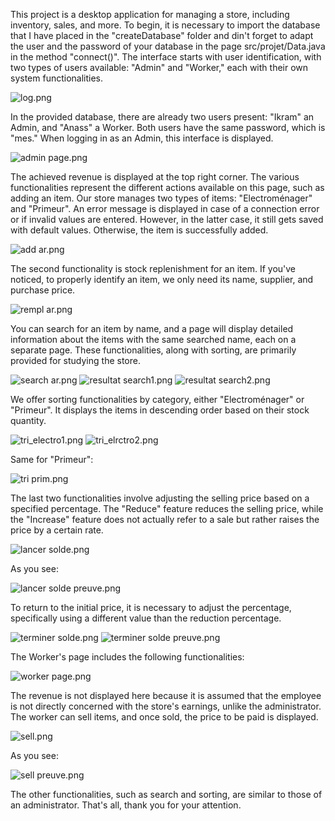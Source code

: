 This project is a desktop application for managing a store, including inventory, sales, and more. To begin, it is necessary to import the database that I have placed in the "createDatabase" folder and din't forget to adapt the user and the password of your database in the page src/projet/Data.java in the method "connect()". The interface starts with user identification, with two types of users available: "Admin" and "Worker," each with their own system functionalities. 

![log.png](GestionMagasin/demo/log.png)

In the provided database, there are already two users present: "Ikram" an Admin, and "Anass" a Worker. Both users have the same password, which is "mes."
When logging in as an Admin, this interface is displayed.

![admin page.png](GestionMagasin/demo/admin_page.png)

The achieved revenue is displayed at the top right corner. The various functionalities represent the different actions available on this page, such as adding an item. Our store manages two types of items: "Electroménager" and "Primeur". An error message is displayed in case of a connection error or if invalid values are entered. However, in the latter case, it still gets saved with default values. Otherwise, the item is successfully added.

![add ar.png](GestionMagasin/demo/add_ar.png)

The second functionality is stock replenishment for an item. If you've noticed, to properly identify an item, we only need its name, supplier, and purchase price.

![rempl ar.png](GestionMagasin/demo/rempl_ar.png)

You can search for an item by name, and a page will display detailed information about the items with the same searched name, each on a separate page. These functionalities, along with sorting, are primarily provided for studying the store.

![search ar.png](GestionMagasin/demo/search_ar.png)
![resultat search1.png](GestionMagasin/demo/resultat_search1.png)
![resultat search2.png](GestionMagasin/demo/resultat_search2.png)

We offer sorting functionalities by category, either "Electroménager" or "Primeur". It displays the items in descending order based on their stock quantity.

![tri_electro1.png](GestionMagasin/demo/tri_electro1.png)
![tri_elrctro2.png](GestionMagasin/demo/tri_electro2.png)

Same for "Primeur":

![tri prim.png](GestionMagasin/demo/tri_prim.png)

The last two functionalities involve adjusting the selling price based on a specified percentage. The "Reduce" feature reduces the selling price, while the "Increase" feature does not actually refer to a sale but rather raises the price by a certain rate.

![lancer solde.png](GestionMagasin/demo/lancer_solde.png)

As you see:

![lancer solde preuve.png](GestionMagasin/demo/lancer_solde_preuve.png)

To return to the initial price, it is necessary to adjust the percentage, specifically using a different value than the reduction percentage.

![terminer solde.png](GestionMagasin/demo/terminer_solde.png)
![terminer solde preuve.png](GestionMagasin/demo/terminer_solde_preuve.png)

The Worker's page includes the following functionalities:

![worker page.png](GestionMagasin/demo/worker_page.png)

The revenue is not displayed here because it is assumed that the employee is not directly concerned with the store's earnings, unlike the administrator. The worker can sell items, and once sold, the price to be paid is displayed.

![sell.png](GestionMagasin/demo/sell.png)

As you see:

![sell preuve.png](GestionMagasin/demo/sell_preuve.png)

The other functionalities, such as search and sorting, are similar to those of an administrator. 
That's all, thank you for your attention.
